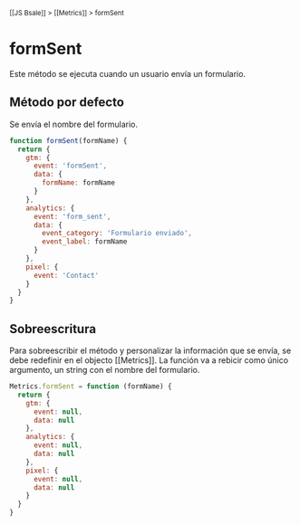 <sup>[[JS Bsale]] > [[Metrics]] > formSent</sup>

# formSent
Este método se ejecuta cuando un usuario envía un formulario.

## Método por defecto
Se envía el nombre del formulario.
```js
function formSent(formName) {
  return {
    gtm: {
      event: 'formSent',
      data: {
        formName: formName
      }
    },
    analytics: {
      event: 'form_sent',
      data: {
        event_category: 'Formulario enviado',
        event_label: formName
      }
    },
    pixel: {
      event: 'Contact'
    }
  }
}
```

## Sobreescritura
Para sobreescribir el método y personalizar la información que se envía, se debe redefinir en el objecto [[Metrics]]. La función va a rebicir como único argumento, un string con el nombre del formulario.
```js
Metrics.formSent = function (formName) {
  return {
    gtm: {
      event: null,
      data: null
    },
    analytics: {
      event: null,
      data: null
    },
    pixel: {
      event: null,
      data: null
    }
  }
}
```
